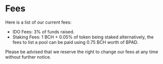 # Fees

Here is a list of our current fees:

* IDO Fees: 3% of funds raised.
* Staking Fees: 1 BCH + 0.05% of token being staked alternatively, the fees to list a pool can be paid using 0.75 BCH worth of BPAD.

Please be advised that we reserve the right to change our fees at any time without further notice.
